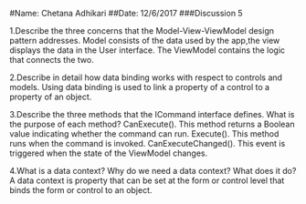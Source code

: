 #Name: Chetana Adhikari
##Date: 12/6/2017
###Discussion 5

1.Describe the three concerns that the Model-View-ViewModel design pattern addresses.
Model consists of the data used by the app,the view displays the data in the User interface. The ViewModel contains the logic that connects the two.

2.Describe in detail how data binding works with respect to controls and models.
Using data binding is used to link a property of a control to a property of an object.

3.Describe the three methods that the ICommand interface defines. What is the purpose of each method?
CanExecute(). This method returns a Boolean value indicating whether the command can run. 
Execute(). This method runs when the command is invoked.
CanExecuteChanged(). This event is triggered when the state of the ViewModel changes. 

4.What is a data context? Why do we need a data context? What does it do?
A data context is property that can be set at the form or control level that binds the form or control to an object. 

